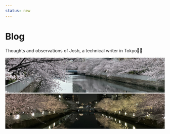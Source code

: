 ```yaml
---
status: new
---
```


# Blog

Thoughts and observations of Josh, a technical writer in Tokyo🗼🗾

![Blog banner - Cherry blossoms along a river](posts/assets/images/~blog-banner-light-theme.jpg#only-light)
![Blog banner - Cherry blossoms along a river](posts/assets/images/~blog-banner-dark-theme.jpg#only-dark)